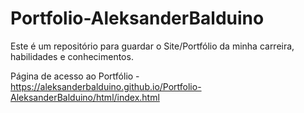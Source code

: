 # Portfolio-AleksanderBalduino
Este é um repositório para guardar o Site/Portfólio da minha carreira, habilidades e conhecimentos.

Página de acesso ao Portfólio - https://aleksanderbalduino.github.io/Portfolio-AleksanderBalduino/html/index.html
